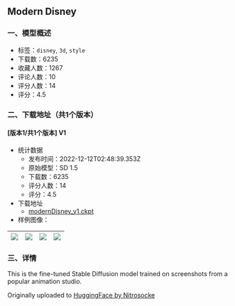 ## Modern Disney
### 一、模型概述

- 标签：`disney`, `3d`, `style`
- 下载数：6235
- 收藏人数：1267
- 评论人数：10
- 评分人数：14
- 评分：4.5

### 二、下载地址（共1个版本）

#### [版本1/共1个版本] V1

- 统计数据
  - 发布时间：2022-12-12T02:48:39.353Z
  - 原始模型：SD 1.5
  - 下载数：6235
  - 评分人数：14
  - 评分：4.5
- 下载地址
  - [modernDisney_v1.ckpt](https://civitai.com/api/download/models/26)
- 样例图像：

| <img src="https://image.civitai.com/xG1nkqKTMzGDvpLrqFT7WA/b816ab86-9e68-4928-3b05-e647b0754d00/width=450/9416.jpeg" /> | <img src="https://image.civitai.com/xG1nkqKTMzGDvpLrqFT7WA/6c87cecb-1a5a-4cc6-2347-f1795b632800/width=450/9415.jpeg" /> | <img src="https://image.civitai.com/xG1nkqKTMzGDvpLrqFT7WA/55b8fe9e-e316-43e1-ff58-a0399d004b00/width=450/9414.jpeg" /> | <img src="https://image.civitai.com/xG1nkqKTMzGDvpLrqFT7WA/d10a1da4-ff4b-4c21-b499-203a314b7500/width=450/9413.jpeg" /> |
| ---- | ---- | ---- | ---- |


### 三、详情
<p>This is the fine-tuned Stable Diffusion model trained on screenshots from a popular animation studio.</p><p>Originally uploaded to <a href="https://huggingface.co/nitrosocke/mo-di-diffusion" rel="ugc" target="_blank">HuggingFace by Nitrosocke</a></p>